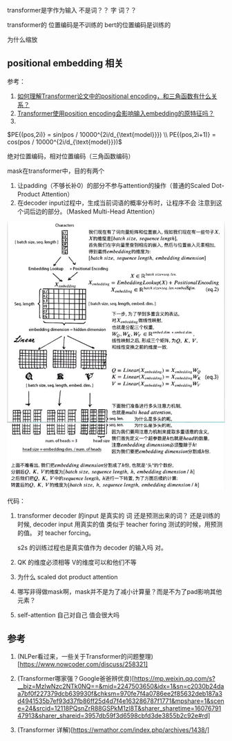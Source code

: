 transformer是字作为输入 不是词？？
字 词？？

transformer的 位置编码是不训练的 bert的位置编码是训练的

为什么缩放

## positional embedding 相关

参考：
1. [如何理解Transformer论文中的positional encoding，和三角函数有什么关系？](https://www.zhihu.com/question/347678607)
2. [Transformer使用position encoding会影响输入embedding的原特征吗？](https://www.zhihu.com/question/350116316)
3. 

$PE{(pos,2i)} = sin(pos / 10000^{2i/d_{\text{model}}}) \\ PE{(pos,2i+1)} = cos(pos / 10000^{2i/d_{\text{model}}})$

绝对位置编码，相对位置编码（三角函数编码）



mask在transformer中，目的有两个
1. 让padding（不够长补0）的部分不参与attention的操作（普通的Scaled Dot-Product Attention）
2. 在decoder input过程中，生成当前词语的概率分布时，让程序不会
   注意到这个词后边的部分。（Masked Multi-Head Attention）






![图一](images/transformer.png)
![图二](images/transformer2.png)


代码：
1. transformer decoder 的input 是真实的 词 还是预测出来的词？
    还是训练的时候, decoder input 用真实的值 类似于 teacher foring
    测试的时候，用预测的值。 对 teacher forcing。

    s2s 的训练过程也是真实值作为 decoder 的输入吗 对。

2. QK 的维度必须相等 V的维度可以和他们不等

3. 为什么 scaled dot product attention

4. 哪写非得做mask啊，mask并不是为了减小计算量？而是不为了pad影响其他元素？

5. self-attention 自己对自己 值会很大吗



## 参考

1. (NLPer看过来，一些关于Transformer的问题整理)[https://www.nowcoder.com/discuss/258321]
   
2. (Transformer哪家强？Google爸爸辨优良)[https://mp.weixin.qq.com/s?__biz=MzIwNzc2NTk0NQ==&mid=2247503650&idx=1&sn=c2030b24daa7bf0f227379dcb639930f&chksm=970fe7f4a0786ee2f85632deb187a3d4941535b7ef93d37fb86ff25d4d7f4e163286787f1771&mpshare=1&scene=24&srcid=12118PQsnZrR88GSPkM1zl8T&sharer_sharetime=1607679147913&sharer_shareid=3957db59f3d6598cbfd3de3855b2c92e#rd]

3. (Transformer 详解)[https://wmathor.com/index.php/archives/1438/]





